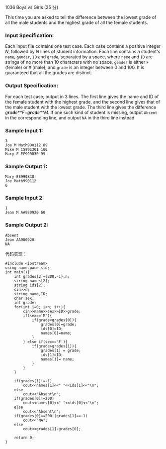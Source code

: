 1036 Boys vs Girls (25 分)

This time you are asked to tell the difference between the lowest grade of all the male students and the highest grade of all the female students.

### Input Specification:

Each input file contains one test case. Each case contains a positive integer *N*, followed by *N* lines of student information. Each line contains a student's `name`, `gender`, `ID` and `grade`, separated by a space, where `name` and `ID` are strings of no more than 10 characters with no space, `gender` is either `F` (female) or `M` (male), and `grade` is an integer between 0 and 100. It is guaranteed that all the grades are distinct.

### Output Specification:

For each test case, output in 3 lines. The first line gives the name and ID of the female student with the highest grade, and the second line gives that of the male student with the lowest grade. The third line gives the difference *g**r**a**d**e**F*−*g**r**a**d**e**M*. If one such kind of student is missing, output `Absent` in the corresponding line, and output `NA` in the third line instead.

### Sample Input 1:

```in
3
Joe M Math990112 89
Mike M CS991301 100
Mary F EE990830 95
```

### Sample Output 1:

```out
Mary EE990830
Joe Math990112
6
```

### Sample Input 2:

```in
1
Jean M AA980920 60
```

### Sample Output 2:

```out
Absent
Jean AA980920
NA
```





代码实现：

```
#include <iostream>
using namespace std;
int main(){
    int grades[2]={200,-1},n;
    string names[2];
    string ids[2];
    cin>>n;
    string name,ID;
    char sex;
    int grade;
    for(int i=0; i<n; i++){
        cin>>name>>sex>>ID>>grade;
        if(sex=='M'){
            if(grade<grades[0]){
                grades[0]=grade;
                ids[0]=ID;
                names[0]=name;
            }
        } else if(sex=='F'){
            if(grade>grades[1]){
                grades[1] = grade;
                ids[1]=ID;
                names[1]= name;
            }
        }
    }

    if(grades[1]!=-1)
        cout<<names[1]<<" "<<ids[1]<<"\n";
    else
        cout<<"Absent\n";
    if(grades[0]!=200)
        cout<<names[0]<<" "<<ids[0]<<"\n";
    else
        cout<<"Absent\n";
    if(grades[0]==200||grades[1]==-1)
        cout<<"NA";
    else
        cout<<grades[1]-grades[0];

    return 0;
}

```

